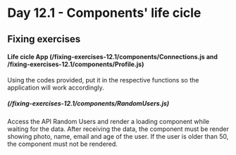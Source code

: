 # Day 12.1 - Components' life cicle

## Fixing exercises

#### Life cicle App (/fixing-exercises-12.1/components/Connections.js and /fixing-exercises-12.1/components/Profile.js)

Using the codes provided, put it in the respective functions so the application will work accordingly.

##### (/fixing-exercises-12.1/components/RandomUsers.js)

Access the API Random Users and render a loading component while waiting for the data. After receiving the data, the component must be render showing photo, name, email and age of the user.
If the user is older than 50, the component must not be rendered.